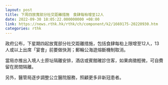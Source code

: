 ```yaml
---
layout: post
title: 下周四放寬部分社交距離措施　食肆每枱增至12人
date: 2022-09-30 18:05:22.000000000 +08:00
link: https://news.rthk.hk/rthk/ch/component/k2/1669175-20220930.htm
categories: rthk
---
```


政府公布，下星期四起放寬部分社交距離措施，包括食肆每枱上限增至12人，13人或以上出席「宴會」前要做快測；郵輪公海遊熔斷機制取消。

當局亦推出入境人士原址隔離安排，酒店或賓館確診住客，如果病徵輕微，可自費留在房間隔離。

另外，醫管局逐步調整公立醫院服務，照顧更多非新冠患者。
